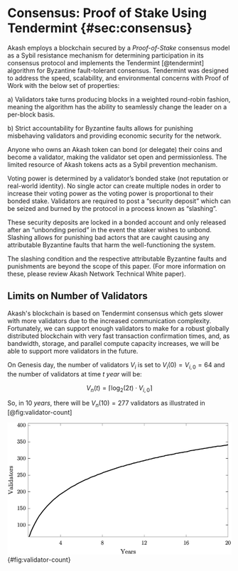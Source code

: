 
# Consensus: Proof of Stake Using Tendermint {#sec:consensus}

Akash employs a blockchain secured by a *Proof-of-Stake* consensus model as a Sybil resistance mechanism for determining participation in its consensus protocol and implements the Tendermint [@tendermint] algorithm for Byzantine fault-tolerant consensus. Tendermint was designed to address the speed, scalability, and environmental concerns with Proof of Work with the below set of properties:

a) Validators take turns producing blocks in a weighted round-robin fashion, meaning the algorithm has the ability to seamlessly change the leader on a per-block basis.

b) Strict accountability for Byzantine faults allows for punishing misbehaving validators and providing economic security for the network.

Anyone who owns an Akash token can bond (or delegate) their coins and become a validator, making the validator set open and permissionless. The limited resource of Akash tokens acts as a Sybil prevention mechanism.

Voting power is determined by a validator’s bonded stake (not reputation or real-world identity). No single actor can create multiple nodes in order to increase their voting power as the voting power is proportional to their bonded stake. Validators are required to post a “security deposit” which can be seized and burned by the protocol in a process known as “slashing”.

These security deposits are locked in a bonded account and only released after an “unbonding period” in the event the staker wishes to unbond. Slashing allows for punishing bad actors that are caught causing any attributable Byzantine faults that harm the well-functioning the system.

The slashing condition and the respective attributable Byzantine faults and punishments are beyond the scope of this paper. (For more information on these, please review Akash Network Technical White paper).

## Limits on Number of Validators

Akash's blockchain is based on Tendermint consensus which gets slower with more validators due to the increased communication complexity. Fortunately, we can support enough validators to make for a robust globally distributed blockchain with very fast transaction confirmation times, and, as bandwidth, storage, and parallel compute capacity increases, we will be able to support more validators in the future.

On Genesis day, the number of validators $V_i$ is set to $V_i(0) = V_{i,0} = 64$ and the number of validators at time $t~year$ will be:

$$
V_n(t) = \lceil \log_2(2t) \cdot V_{i,0} \rceil
$$

So, in $10~years$, there will be $V_n(10) = 277$ validators as illustrated in [@fig:validator-count]

![Number of validators over the years](figures/validator-count.png){#fig:validator-count}
